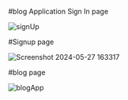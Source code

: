 #blog Application Sign In page

![signUp](https://github.com/HaseefMohommed/Blog_App/assets/169041297/0fd28376-648e-4a0f-84e5-caa66b44471e)


#Signup page

![Screenshot 2024-05-27 163317](https://github.com/HaseefMohommed/Blog_App/assets/169041297/52b6e5aa-527c-4da5-ac15-de795303e46d)

#blog page

![blogApp](https://github.com/HaseefMohommed/Blog_App/assets/169041297/7fea2283-cbfb-4154-893a-196eba737b31)


 

